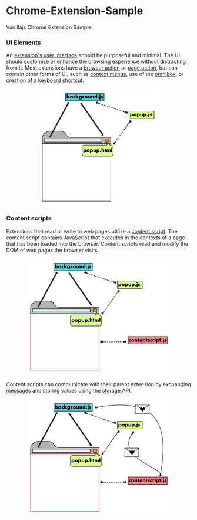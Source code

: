 # Chrome-Extension-Sample

Vanillajs Chrome Extension Sample

### UI Elements

An [extension's user interface](https://developer.chrome.com/extensions/user_interface) should be purposeful and minimal. The UI should customize or enhance the browsing experience without distracting from it. Most extensions have a [browser action](https://developer.chrome.com/extensions/browserAction) or [page action](https://developer.chrome.com/extensions/pageAction), but can contain other forms of UI, such as [context menus](https://developer.chrome.com/contextMenus), use of the [omnibox](https://developer.chrome.com/extensions/omniBox), or creation of a [keyboard shortcut](https://developer.chrome.com/extensions/commands).

<p align=center>
  <img src="https://github.com/Xenia101/Chrome-Extension-Sample/blob/master/img/UI%20Elements.png?raw=true">
</p>

### Content scripts

Extensions that read or write to web pages utilize a [content script](https://developer.chrome.com/extensions/content_scripts). The content script contains JavaScript that executes in the contexts of a page that has been loaded into the browser. Content scripts read and modify the DOM of web pages the browser visits.

<p align=center>
  <img src="https://github.com/Xenia101/Chrome-Extension-Sample/blob/master/img/Content scripts1.png?raw=true">
</p>

Content scripts can communicate with their parent extension by exchanging [messages](https://developer.chrome.com/extensions/messaging) and storing values using the [storage](https://developer.chrome.com/extensions/storage) API.

<p align=center>
  <img src="https://github.com/Xenia101/Chrome-Extension-Sample/blob/master/img/Content scripts2.png?raw=true">
</p>
